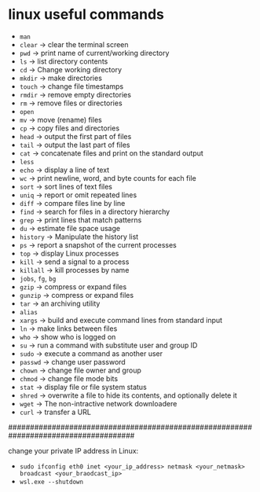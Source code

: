 # linux useful commands

- `man`
- `clear`       -> clear the terminal screen        
- `pwd`         -> print name of current/working directory
- `ls`          -> list directory contents
- `cd`          -> Change working directory
- `mkdir`       -> make directories
- `touch`       -> change file timestamps
- `rmdir`       -> remove empty directories
- `rm`          -> remove files or directories
- `open`      
- `mv`          -> move (rename) files
- `cp`          -> copy files and directories
- `head`        -> output the first part of files
- `tail`        -> output the last part of files
- `cat`         -> concatenate files and print on the standard output
- `less`        
- `echo`        -> display a line of text
- `wc`          -> print newline, word, and byte counts for each file
- `sort`        -> sort lines of text files
- `uniq`        -> report or omit repeated lines
- `diff`        -> compare files line by line
- `find`        -> search for files in a directory hierarchy
- `grep`        -> print lines that match patterns
- `du`          -> estimate file space usage
- `history`     -> Manipulate the history list
- `ps`          -> report a snapshot of the current processes
- `top`         -> display Linux processes
- `kill`        -> send a signal to a process
- `killall`     -> kill processes by name
- `jobs`, `fg`, `bg`
- `gzip`        -> compress or expand files
- `gunzip`      -> compress or expand files
- `tar`         -> an archiving utility
- `alias`
- `xargs`       -> build and execute command lines from standard input
- `ln`          -> make links between files
- `who`         -> show who is logged on
- `su`          -> run a command with substitute user and group ID
- `sudo`        -> execute a command as another user
- `passwd`      -> change user password
- `chown`       -> change file owner and group
- `chmod`       -> change file mode bits
- `stat`        -> display file or file system status
- `shred`       -> overwrite a file to hide its contents, and optionally delete it
- `wget`        -> The non-intractive network downloadere
- `curl`        -> transfer a URL


#####################################################################################


change your private IP address in Linux:
- `sudo ifconfig eth0 inet <your_ip_address> netmask <your_netmask> broadcast <your_braodcast_ip>`
- `wsl.exe --shutdown`
